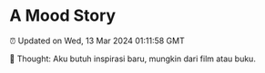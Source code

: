 # A Mood Story

⏰ Updated on Wed, 13 Mar 2024 01:11:58 GMT

💭 Thought: Aku butuh inspirasi baru, mungkin dari film atau buku.

